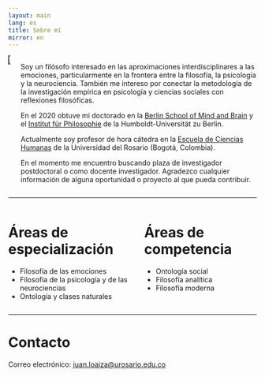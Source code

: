 ```yaml
---
layout: main
lang: es
title: Sobre mí
mirror: en
---
```


<div class="columns">

  <div class="column is-one-fifth">
  <img style="border: 1px solid black" src="{{ site.baseurl }}/img/academic_loaiza.png" />
  </div>


  <div class="column" markdown="1">
    
Soy un filósofo interesado en las aproximaciones interdisciplinares a las emociones, particularmente en la
      frontera entre la filosofía, la psicología y la neurociencia. También me intereso por conectar la metodología de
      la investigación empírica en psicología y ciencias sociales con reflexiones filosóficas.

En el 2020 obtuve mi doctorado en la [Berlin School of Mind and Brain](http://www.mind-and-brain.de/home/) y el
      [Institut für Philosophie](https://www.philosophie.hu-berlin.de/) de la Humboldt-Universität zu Berlin.
 
Actualmente soy profesor de hora cátedra en la [Escuela de Ciencias
      Humanas](http://www.urosario.edu.co/Escuela-de-Ciencias-Humanas/inicio/) de la Universidad del Rosario (Bogotá,
      Colombia).
 
En el momento me encuentro buscando plaza de investigador postdoctoral o como docente investigador. Agradezco
      cualquier información de alguna oportunidad o proyecto al que pueda contribuir.

  </div>
  
</div>

<hr>

<div class="columns">
  <div class="column">
    <h1>Áreas de especialización</h1>
    <ul>
      <li>Filosofía de las emociones</li>
      <li>Filosofía de la psicología y de las neurociencias</li>
      <li>Ontología y clases naturales</li>
    </ul>
  </div>
  <div class="column">
    <h1>Áreas de competencia</h1>
    <ul>
      <li>Ontología social</li>
      <li>Filosofía analítica</li>
      <li>Filosofía moderna</li>
    </ul>
  </div>
</div>

<hr>

# Contacto

Correo electrónico: [juan.loaiza@urosario.edu.co](mailto:juan.loaiza@urosario.edu.co)
